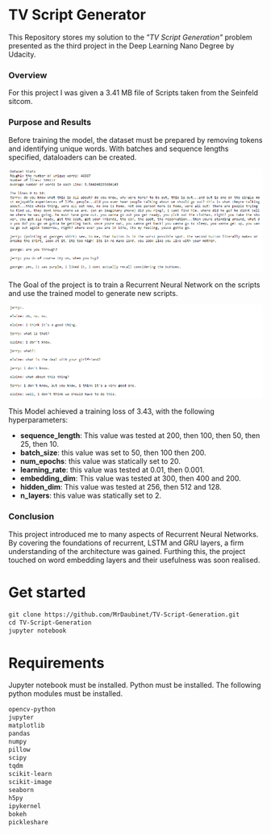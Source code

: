 # TV Script Generator
This Repository stores my solution to the _"TV Script Generation"_ problem presented as the third project in the Deep Learning Nano Degree by Udacity.

### Overview
For this project I was given a 3.41 MB file of Scripts taken from the Seinfeld sitcom. 

### Purpose and Results
Before training the model, the dataset must be prepared by removing tokens and identifying unique words. With batches and sequence lengths specified, dataloaders can be created.

![](images/Dataset.png)

The Goal of the project is to train a Recurrent Neural Network on the scripts and use the trained model to generate new scripts. 

![](images/results.png)

This Model achieved a training loss of 3.43, with the following hyperparameters:
* <b>sequence_length</b>: This value was tested at 200, then 100, then 50, then 25, then 10. 
* <b>batch_size</b>: this value was set to 50, then 100 then 200. 
* <b>num_epochs</b>: this value was statically set to 20. 
* <b>learning_rate</b>: this value was tested at 0.01, then 0.001. 
* <b>embedding_dim</b>: This value was tested at 300, then 400 and 200. 
* <b>hidden_dim</b>: This value was tested at 256, then 512 and 128. 
* <b>n_layers</b>: this value was statically set to 2. 

### Conclusion
This project introduced me to many aspects of Recurrent Neural Networks. By covering the foundations of recurrent, LSTM and GRU layers, a firm understanding of the architecture was gained. Furthing this, the project touched on word embedding layers and their usefulness was soon realised.


# Get started
```
git clone https://github.com/MrDaubinet/TV-Script-Generation.git
cd TV-Script-Generation
jupyter notebook
```
# Requirements
Jupyter notebook must be installed.
Python must be installed. The following python modules must be installed.
```
opencv-python
jupyter
matplotlib
pandas
numpy
pillow
scipy
tqdm
scikit-learn
scikit-image
seaborn
h5py
ipykernel
bokeh
pickleshare
```